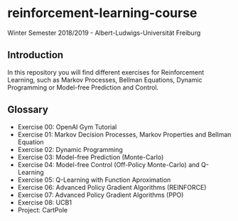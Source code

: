 # reinforcement-learning-course
Winter Semester 2018/2019 - Albert-Ludwigs-Universität Freiburg

## Introduction

In this repository you will find different exercises for Reinforcement Learning, such as Markov Processes, Bellman Equations, Dynamic Programming or Model-free Prediction and Control.

## Glossary

- Exercise 00: OpenAI Gym Tutorial
- Exercise 01: Markov Decision Processes, Markov Properties and Bellman Equation
- Exercise 02: Dynamic Programming
- Exercise 03: Model-free Prediction (Monte-Carlo)
- Exercise 04: Model-free Control (Off-Policy Monte-Carlo) and Q-Learning
- Exercise 05: Q-Learning with Function Aproximation
- Exercise 06: Advanced Policy Gradient Algorithms (REINFORCE)
- Exercise 07: Advanced Policy Gradient Algorithms (PPO)
- Exercise 08: UCB1
- Project: CartPole

